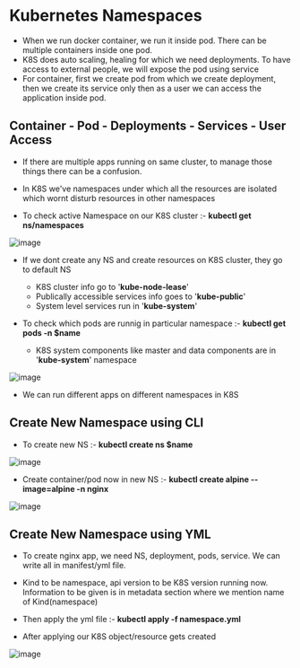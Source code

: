# Kubernetes Namespaces

- When we run docker container, we run it inside pod. There can be multiple containers inside one pod.
- K8S does auto scaling, healing for which we need deployments. To have access to external people, we will expose the pod using service
- For container, first we create pod from which we create deployment, then we create its service only then as a user we can access the application inside pod.

Container - Pod - Deployments - Services - User Access
-
- If there are multiple apps running on same cluster, to manage those things there can be a confusion.

- In K8S we've namespaces under which all the resources are isolated which wornt disturb resources in other namespaces

- To check active Namespace on our K8S cluster :- **kubectl get ns/namespaces**

![image](https://github.com/user-attachments/assets/81b0319d-ca9d-4d88-9614-48d6ee5429ec)

- If we dont create any NS and create resources on K8S cluster, they go to default NS
  - K8S cluster info go to '**kube-node-lease**'
  - Publically accessible services info goes to '**kube-public**'
  - System level services run in '**kube-system**'
 
- To check which pods are runnig in particular namespace :- **kubectl get pods -n $name**
  - K8S system components like master and data components are in '**kube-system**' namespace

![image](https://github.com/user-attachments/assets/9a9fdfce-73aa-49a6-920c-132ede285fc7)

- We can run different apps on different namespaces in K8S

Create New Namespace using CLI
-
- To create new NS :- **kubectl create ns $name**

![image](https://github.com/user-attachments/assets/9ebd785e-daf9-49a2-95d4-0a02106b8d43)

- Create container/pod now in new NS :- **kubectl create alpine --image=alpine -n nginx**

![image](https://github.com/user-attachments/assets/22950ab8-575b-4774-85de-a1bc5c4daee6)

Create New Namespace using YML
-
- To create nginx app, we need NS, deployment, pods, service. We can write all in manifest/yml file.

- Kind to be namespace, api version to be K8S version running now. Information to be given is in metadata section where we mention name of Kind(namespace)
- Then apply the yml file :- **kubectl apply -f namespace.yml**
- After applying our K8S object/resource gets created

![image](https://github.com/user-attachments/assets/ef828ba0-212f-4a15-bacd-85c3dadb2a15)
